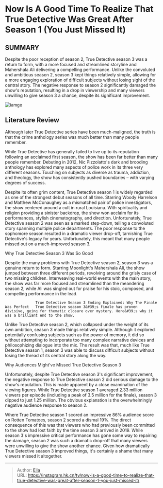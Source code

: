 # Now Is A Good Time To Realize That True Detective Was Great After Season 1 (You Just Missed It)


## SUMMARY 



  Despite the poor reception of season 2, True Detective season 3 was a return to form, with a more focused and streamlined storyline and Mahershala Ali delivering a compelling performance.   Unlike the convoluted and ambitious season 2, season 3 kept things relatively simple, allowing for a more engaging exploration of difficult subjects without losing sight of the central story.   The negative response to season 2 significantly damaged the show&#39;s reputation, resulting in a drop in viewership and many viewers unwilling to give season 3 a chance, despite its significant improvement.  

![iamge](https://static1.srcdn.com/wordpress/wp-content/uploads/2024/01/true-detective-season-3-good-underrated-missed.jpg)

## Literature Review
Although later True Detective series have been much-maligned, the truth is that the crime anthology series was much better than many people remember.




While True Detective has generally failed to live up to its reputation following an acclaimed first season, the show has been far better than many people remember. Debuting in 2012, Nic Pizzolatto&#39;s dark and brooding anthology has explored many aspects of police work in its three very different seasons. Touching on subjects as diverse as trauma, addiction, and theology, the show has consistently pushed boundaries – with varying degrees of success.




Despite its often grim content, True Detective season 1 is widely regarded as one of the strongest debut seasons of all time. Starring Woody Harrelson and Matthew McConaughey as a mismatched pair of police investigators, the show centered around a cult in rural Louisiana. With spirituality and religion providing a sinister backdrop, the show won acclaim for its performances, stylish cinematography, and direction. Unfortunately, True Detective season 2 was seen as a marked step-down, telling a convoluted story spanning multiple police departments. The poor response to the sophomore season resulted in a dramatic viewer drop-off, tarnishing True Detective&#39;s legacy for years. Unfortunately, this meant that many people missed out on a much-improved season 3.


 Why True Detective Season 3 Was So Good 
         




Despite the many problems with True Detective season 2, season 3 was a genuine return to form. Starring Moonlight&#39;s Mahershala Ali, the show jumped between three different periods, revolving around the grisly case of two missing children. Interweaving real-world events with the main story, the show was far more focused and streamlined than the meandering season 2, while Ali was singled out for praise for his stoic, composed, and compelling performance in the lead.

                  True Detective Season 3 Ending Explained: Why The Finale Was Perfect   True Detective season 3&#39;s finale has proven divisive, going for thematic closure over mystery. Here&#39;s why it was a brilliant end to the show.    

Unlike True Detective season 2, which collapsed under the weight of its own ambition, season 3 made things relatively simple. Although it explored potentially confusing subjects such as the power of memory, it did so without attempting to incorporate too many complex narrative devices and philosophizing dialogue into the mix. The result was that, much like True Detective season 1, season 3 was able to discuss difficult subjects without losing the thread of its central story along the way.






 Why Audiences Might&#39;ve Missed True Detective Season 3 
          

Unfortunately, despite True Detective season 3&#39;s significant improvement, the negative response to True Detective season 2 did serious damage to the show&#39;s reputation. This is made apparent by a close examination of the viewing figures. While True Detective season 1 averaged 2.33 million viewers per episode (including a peak of 3.5 million for the finale), season 3 dipped to just 1.25 million. The obvious explanation is the overwhelmingly negative audience response to season 2.

Where True Detective season 1 scored an impressive 86% audience score on Rotten Tomatoes, season 2 scored a dismal 19%. The direct consequence of this was that viewers who had previously been committed to the show had lost faith by the time season 3 arrived in 2019. While season 3&#39;s impressive critical performance has gone some way to repairing the damage, season 2 was such a dramatic drop-off that many viewers were unwilling to give the show another chance. Given how dramatically True Detective season 3 improved things, it&#39;s certainly a shame that many viewers missed it altogether.






---

> Author: [Ella](https://instagram.hk.cn/)  
> URL: https://instagram.hk.cn/tv/now-is-a-good-time-to-realize-that-true-detective-was-great-after-season-1-you-just-missed-it/  

